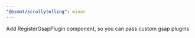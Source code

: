 ```yaml
---
"@bsmnt/scrollytelling": minor
---
```


Add RegisterGsapPlugin component, so you can pass custom gsap plugins
